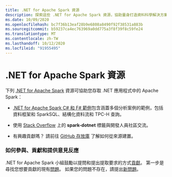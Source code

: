 ```yaml
---
title: .NET for Apache Spark 資源
description: 探索這些 .NET for Apache Spark 資源，協助量身打造資料科學解決方案，以及與您的 .NET 應用程式整合。
ms.date: 10/09/2020
ms.openlocfilehash: bc7f36b13eaf28b9e6808a8490f92f38531a883b
ms.sourcegitcommit: b59237ca4ec763969a0dd775a3f8f39f8c59fe24
ms.translationtype: MT
ms.contentlocale: zh-TW
ms.lasthandoff: 10/12/2020
ms.locfileid: "91955495"
---
```

# <a name="net-for-apache-spark-resources"></a>.NET for Apache Spark 資源

下列 [.NET for Apache Spark](../index.yml) 資源可協助您存取 .NET 應用程式中的 Apache Spark：

* [.NET for Apache Spark C# 和 F# 範例](https://github.com/dotnet/spark#samples)包含涵蓋多個分析案例的範例，包括資料框架和 SparkSQL、結構化資料流和 TPC-H 查詢。

* 使用 [Stack Overflow](https://stackoverflow.com/questions/tagged/spark-dotnet) 上的 **spark-dotnet** 標籤與開發人員社區交流。

* 有興趣貢獻嗎？ 請前往 [GitHub 存放庫](https://github.com/dotnet/spark) 了解如何從來源建置。

### <a name="how-to-engage-contribute-and-provide-feedback"></a>如何參與、貢獻和提供意見反應

.NET for Apache Spark 小組鼓勵以提問和提出提取要求的方式[貢獻](https://github.com/dotnet/spark/blob/master/docs/contributing.md)。 第一步是尋找您想要貢獻的現有[問題](https://github.com/dotnet/spark/issues)。 如果您的問題不存在，請提出[新問題](https://github.com/dotnet/spark/issues?utf8=%E2%9C%93&q=is%3Aissue+is%3Aopen+)。
